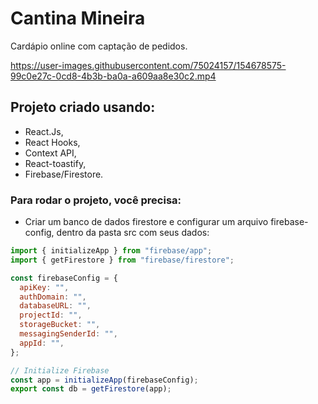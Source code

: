 # Cantina Mineira

Cardápio online com captação de pedidos.

https://user-images.githubusercontent.com/75024157/154678575-99c0e27c-0cd8-4b3b-ba0a-a609aa8e30c2.mp4

## Projeto criado usando:

- React.Js,
- React Hooks,
- Context API,
- React-toastify,
- Firebase/Firestore.

### Para rodar o projeto, você precisa:

- Criar um banco de dados firestore e configurar um arquivo firebase-config, dentro da pasta src com seus dados:

```js
import { initializeApp } from "firebase/app";
import { getFirestore } from "firebase/firestore";

const firebaseConfig = {
  apiKey: "",
  authDomain: "",
  databaseURL: "",
  projectId: "",
  storageBucket: "",
  messagingSenderId: "",
  appId: "",
};

// Initialize Firebase
const app = initializeApp(firebaseConfig);
export const db = getFirestore(app);
```
